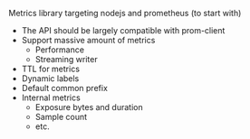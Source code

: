 Metrics library targeting nodejs and prometheus (to start with)

- The API should be largely compatible with prom-client
- Support massive amount of metrics
  - Performance
  - Streaming writer
- TTL for metrics
- Dynamic labels
- Default common prefix
- Internal metrics
  - Exposure bytes and duration
  - Sample count
  - etc.